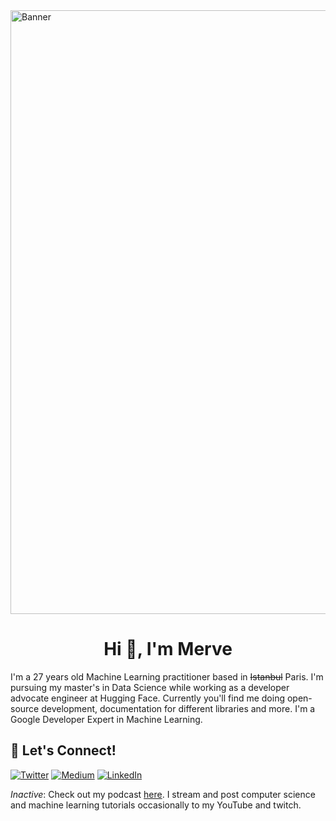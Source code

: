 <img width="966" alt="Banner" src="https://github.com/merveenoyan/merveenoyan/assets/53175384/b87ab17f-03be-44b4-b5f1-eede2b33974b">


<h1 align="center">Hi 👋, I'm Merve</h1>


I'm a 27 years old Machine Learning practitioner based in ~~Istanbul~~ Paris. I'm pursuing my master's in Data Science while working as a developer advocate engineer at Hugging Face. Currently you'll find me doing open-source development, documentation for different libraries and more. I'm a Google Developer Expert in Machine Learning.

## 🔗 Let's Connect!
<a href="https://twitter.com/mervenoyann" target="_blank"><img alt="Twitter" src="https://img.shields.io/badge/twitter-%231DA1F2.svg?&style=for-the-badge&logo=twitter&logoColor=white" /></a>
<a href="https://medium.com/@merveenoyan" target="_blank"><img alt="Medium" src="https://img.shields.io/badge/medium-%2312100E.svg?&style=for-the-badge&logo=medium&logoColor=white" /></a>
<a href="https://www.linkedin.com/in/merve-noyan-28b1a113a/" target="_blank"><img alt="LinkedIn" src="https://img.shields.io/badge/linkedin-%230077B5.svg?&style=for-the-badge&logo=linkedin&logoColor=white" /></a>

_Inactive_: Check out my podcast [here](https://www.youtube.com/channel/UCU-KsNFmnZ_v3RZ7MKvCzDg). I stream and post computer science and machine learning tutorials occasionally to my YouTube and twitch.
